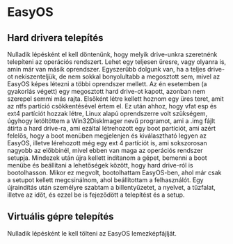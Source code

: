 # EasyOS

## Hard drivera telepítés
Nulladik lépésként el kell döntenünk, hogy melyik drive-unkra szeretnénk
telepíteni az operációs rendszert. Lehet egy teljesen üresre, vagy
olyanra is, amin már van másik oprendszer. Egyszerűbb dolgunk van, ha a
teljes drive-ot nekiszenteljük, de nem sokkal bonyolultabb a megosztott
sem, mivel az EasyOS képes létezni a többi oprendszer mellett.
Az én esetemben (a gyakorlás végett) egy megosztott hard drive-ot
kapott, azonban nem szerepel semmi más rajta.
Elsőként létre kellett hoznom egy üres teret, amit az ntfs partíció
csökkentésével értem el. Ez után ahhoz, hogy vfat esp és ext4 partíciót
hozzak létre, Linux alapú oprendszerre volt szükségem, úgyhogy
letöltöttem a Win32DiskImager nevű programot, ami a .img fájlt átírta a
hard drive-ra, ami ezáltal létrehozott egy boot partíciót, ami azért
felelős, hogy a boot menüben megjelenjen és kiválasztható legyen az
EasyOS, illetve lérehozott még egy ext 4 partíciót is, ami sokszorosan
nagyobb az előbbinél, mivel ebben van maga az operációs rendszer setupja.
Mindezek után újra kellett indítanom a gépet, bemenni a boot menübe és
beállítani a lehetőségek között, hogy hard drive-ról is bootolhasson.
Mikor ez megvolt, bootolhattam EasyOS-ben, ahol már csak a setupot
kellett megcsinálnom, ahol beállítottam a felhasználót.
Egy újraindítás után személyre szabtam a billentyűzetet, a nyelvet, a
tűzfalat, illetve az időt, és ezzel be is fejeződött a telepítést és a setup.
## Virtuális gépre telepítés
Nulladik lépésként le kell tölteni az EasyOS lemezképfájlját.